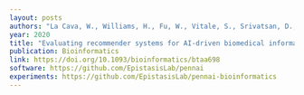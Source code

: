 ```yaml
---
layout: posts
authors: "La Cava, W., Williams, H., Fu, W., Vitale, S., Srivatsan, D., Moore, J. H. "
year: 2020
title: "Evaluating recommender systems for AI-driven biomedical informatics"
publication: Bioinformatics
link: https://doi.org/10.1093/bioinformatics/btaa698
software: https://github.com/EpistasisLab/pennai
experiments: https://github.com/EpistasisLab/pennai-bioinformatics
---
```

